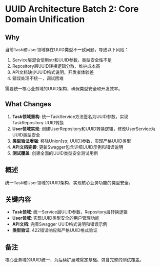 # UUID Architecture Batch 2: Core Domain Unification

## Why
当前Task和User领域存在UUID类型不一致问题，导致以下风险：
1. Service层混合使用str和UUID参数，类型安全性不足
2. Repository层UUID转换逻辑分散，维护成本高
3. API文档缺少UUID格式说明，开发者体验差
4. 错误处理不统一，调试困难

需要统一核心业务域的UUID架构，确保类型安全和开发效率。

## What Changes
1. **Task领域重构**: 统一TaskService方法签名为UUID参数，实现TaskRepository UUID转换
2. **User领域实现**: 创建UserRepository和UUID转换逻辑，修改UserService为UUID类型安全
3. **类型验证增强**: 移除Union[str, UUID]参数，实现严格UUID类型
4. **API文档完善**: 更新Swagger包含详细UUID示例和错误说明
5. **测试覆盖**: 创建全面的UUID类型安全测试用例

## 概述
统一Task和User领域的UUID架构，实现核心业务功能的类型安全。

## 关键内容
- **Task领域**: 统一Service层UUID参数，Repository层转换逻辑
- **User领域**: 实现UUID类型安全的用户管理功能
- **API文档**: 完善Swagger UUID格式说明和错误示例
- **类型验证**: 422错误响应和严格UUID格式验证

## 备注
核心业务域的UUID统一，为后续扩展域奠定基础。包含完整的测试覆盖。